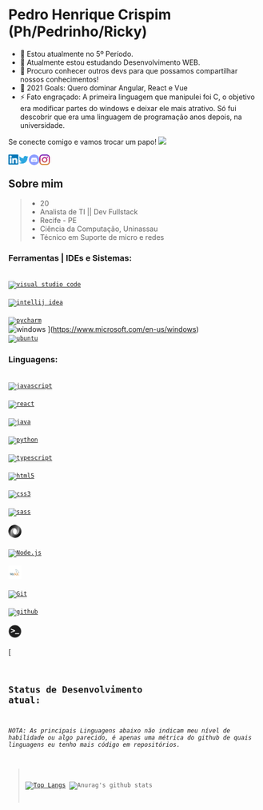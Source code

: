 # Pedro Henrique Crispim (Ph/Pedrinho/Ricky)
- 🔭 Estou atualmente no 5º Período.
- 🌱 Atualmente estou estudando Desenvolvimento WEB.
- 👯 Procuro conhecer outros devs para que possamos compartilhar nossos conhecimentos!
- 🥅 2021 Goals: Quero dominar Angular, React e Vue
- ⚡ Fato engraçado: A primeira linguagem que manipulei foi C, o objetivo era modificar partes do windows e deixar ele mais atrativo. Só fui descobrir que era uma linguagem de programação anos depois, na universidade.

Se conecte comigo e vamos trocar um papo! <img src="https://github.com/blackcater/blackcater/raw/master/images/Hi.gif" height="20" />  <br>
<br>
<a href="https://www.linkedin.com/in/rycky5">
  <img align="left" alt="Pedro Crispim | Linkedin" width="20px" src="https://github.com/rycky5/rycky5/blob/main/assets/linkedin.svg" />
</a>
<a href="https://twitter.com/lost_j3di">
  <img align="left" alt="Pedro Crispim | Twitter" width="21px" src="https://github.com/rycky5/rycky5/blob/main/assets/twitter.svg" />
</a>
<a href="https://discord.gg/D7DStQ7WTm">
  <img align="left" alt="Pedro Crispim | Linkedin" width="21px" src="https://github.com/rycky5/rycky5/blob/main/assets/discord-round.svg" />
</a>
<a href="https://www.instagram.com/lost_j3di">
  <img align="left" alt="Pedro Crispim | Instagram" width="21px" src="https://github.com/rycky5/rycky5/blob/main/assets/instagram.svg" />
</a>
<br>

## Sobre mim

> * 20
> * Analista de TI || Dev Fullstack
> * Recife - PE
> * Ciência da Computação, Uninassau
> * Técnico em Suporte de micro e redes


### Ferramentas | IDEs e Sistemas:

[<code>
<img alt="visual studio code" width="26px" src="https://img.icons8.com/fluent/240/000000/visual-studio-code-2019.png" />
</code>](https://code.visualstudio.com/)
[<code>
<img alt="intellij idea" width="26px" src="https://img.icons8.com/color/240/000000/intellij-idea.png" />
</code>](https://www.jetbrains.com/idea/)
[<code>
<img alt="pycharm" width="26px" src="https://img.icons8.com/color/240/000000/pycharm.png" />
</code>](https://www.jetbrains.com/pycharm/)
<img alt="windows" width="26px" src="https://img.icons8.com/color/240/000000/windows-10.png">
</code>](https://www.microsoft.com/en-us/windows)
[<code>
<img alt="ubuntu" width="26px" src="https://img.icons8.com/color/96/000000/ubuntu--v1.png">
</code>](https://ubuntu.com/)

  
### Linguagens:
[<code>
<img alt="javascript" width="26px" src="https://img.icons8.com/color/240/000000/javascript.png" />
</code>](https://developer.mozilla.org/en-US/docs/Web/JavaScript)
[<code>
<img alt="react" width="26px" src="https://img.icons8.com/color/240/000000/react-native.png" />
</code>](https://reactjs.org/)
[<code>
<img alt="java" width="26px" src="https://img.icons8.com/color/240/000000/java-coffee-cup-logo.png">
</code>](https://docs.oracle.com/en/java/)
[<code>
<img alt="python" width="26px" src="https://img.icons8.com/color/240/000000/python.png">
</code>](https://www.python.org/)
[<code>
<img alt="typescript" width="26px" src="https://img.icons8.com/color/240/000000/typescript.png">
</code>](https://www.typescriptlang.org/)
[<code>
<img alt="html5" width="26px" src="https://img.icons8.com/color/240/000000/html-5.png">
</code>](https://developer.mozilla.org/en-US/docs/Web/HTML)
[<code>
<img alt="css3" width="26px" src="https://img.icons8.com/color/240/000000/css3.png">
</code>](https://developer.mozilla.org/en-US/docs/Web/CSS)
[<code>
<img alt="sass" width="26px" src="https://img.icons8.com/color/240/000000/sass.png">
</code>](https://sass-lang.com/)
[<code>
<img alt="json" width="26px" src="https://raw.githubusercontent.com/github/explore/80688e429a7d4ef2fca1e82350fe8e3517d3494d/topics/json/json.png">
</code>](https://www.json.org/json-en.html)
[<code>
<img alt="Node.js" width="26px" src="https://img.icons8.com/color/240/000000/nodejs.png">
</code>](https://nodejs.org/en/)
[<code>
<img alt="MySQL" width="26px" src="https://raw.githubusercontent.com/github/explore/80688e429a7d4ef2fca1e82350fe8e3517d3494d/topics/mysql/mysql.png">
</code>](https://dev.mysql.com/)
[<code>
<img alt="Git" width="26px" src="https://img.icons8.com/color/240/000000/git.png">
</code>](https://git-scm.com/)
[<code>
<img alt="github" width="26px" src="https://img.icons8.com/ios-glyphs/240/000000/github.png">
</code>](https://github.com/)
[<code>
<img alt="terminal" width="26px" src="https://raw.githubusercontent.com/github/explore/80688e429a7d4ef2fca1e82350fe8e3517d3494d/topics/terminal/terminal.png">
</code>](https://docs.microsoft.com/en-us/windows/terminal/)
<br />
[<code>

## Status de Desenvolvimento atual:
*NOTA: As principais Linguagens abaixo não indicam meu nível de habilidade ou algo parecido, é apenas uma métrica do github de quais linguagens eu tenho mais código em repositórios.*

> [![Top Langs](https://github-readme-stats.vercel.app/api/top-langs/?username=rycky5&theme=vision-friendly-dark)](https://github.com/anuraghazra/github-readme-stats) ![Anurag's github stats](https://github-readme-stats.vercel.app/api?username=rycky5&show_icons=true&theme=chartreuse-dark)


